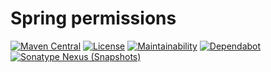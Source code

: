 # Spring permissions
[![Maven Central](https://img.shields.io/maven-central/v/io.github.encryptorcode/spring-permissions.svg?label=Maven%20Central)](https://search.maven.org/search?q=g:%22io.github.encryptorcode%22%20AND%20a:%22spring-permissions%22)
[![License](https://img.shields.io/github/license/encryptorcode/spring-permissions)](https://github.com/encryptorcode/spring-permissions/blob/master/LICENSE)
[![Maintainability](https://api.codeclimate.com/v1/badges/f9cc1dc193117fd7f834/maintainability)](https://codeclimate.com/github/encryptorcode/spring-permissions/maintainability)
[![Dependabot](https://badgen.net/dependabot/encryptorcode/spring-permissions/182090705?icon=dependabot)](https://github.com/encryptorcode/spring-permissions)
[![Sonatype Nexus (Snapshots)](https://img.shields.io/nexus/s/io.github.encryptorcode/spring-permissions?server=https%3A%2F%2Foss.sonatype.org)](https://oss.sonatype.org/content/repositories/snapshots/io/github/encryptorcode/spring-permissions/)

